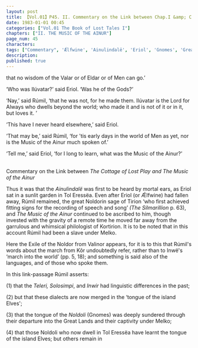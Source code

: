 ```yaml
---
layout: post
title: 【Vol.01】P45. II. Commentary on the Link between Chap.I &amp; Chap.II
date: 1983-01-01 00:45
categories: ["Vol.01 The Book of Lost Tales I"]
chapters: ["II. THE MUSIC OF THE AINUR"]
page_num: 45
characters: 
tags: ["Commentary", 'Ǽlfwine', 'Ainulindalë', 'Eriol', 'Gnomes', 'Great Lands', 'Ilúvatar', 'Inwë', 'Inwir', 'Island Elves', 'Lord for Always', 'Kôr', 'Kortirion', 'lost bands', 'Melko', 'Men', 'Music of the Ainur', 'Noldoli', 'Noldor', 'Noldorin', 'Rúmil']
description: 
published: true
---
```


<p style="text-indent: 0;">
that no wisdom of the Valar or of Eldar or of Men can go.’
</p>

‘Who was Ilúvatar?’ said Eriol. ‘Was he of the Gods?’

‘Nay,’ said Rúmil, ‘that he was not, for he made them. Ilúvatar is the Lord for Always who dwells beyond the world; who made it and is not of it or in it, but loves it. ’

‘This have I never heard elsewhere,’ said Eriol.

‘That may be,’ said Rúmil, ‘for 'tis early days in the world of Men as yet, nor is the Music of the Ainur much spoken of.’

‘Tell me,’ said Eriol, ‘for I long to learn, what was the Music of the Ainur?’

<BR>
Commentary on the Link between <I>The Cottage of Lost Play and The Music of the Ainur</I>

Thus it was that the <I>Ainulindalë</I> was first to be heard by mortal ears, as Eriol sat in a sunlit garden in Tol Eressëa. Even after Eriol (or Ǽlfwine) had fallen away, Rúmil remained, the great Noldorin sage of Tirion ‘who first achieved fitting signs for the recording of speech and song’ <I>(The Silmarillion</I> p. 63), and <I>The Music of the Ainur</I> continued to be ascribed to him, though invested with the gravity of a remote time he moved far away from the garrulous and whimsical philologist of Kortirion. It is to be noted that in this account Rúmil had been a slave under Melko.

Here the Exile of the Noldor from Valinor appears, for it is to this that Rúmil's words about the march from Kôr undoubtedly refer, rather than to Inwë's ‘march into the world’ (pp. 5, 18); and something is said also of the languages, and of those who spoke them.

In this link-passage Rúmil asserts:

(1) that the <I>Teleri, Solosimpi</I>, and <I>Inwir</I> had linguistic differences in the past;

(2) but that these dialects are now merged in the ‘tongue of the island Elves';

(3) that the tongue of the <I>Noldoli</I> (Gnomes) was deeply sundered through their departure into the Great Lands and their captivity under Melko;

(4) that those Noldoli who now dwell in Tol Eressëa have learnt the tongue of the island Elves; but others remain in


